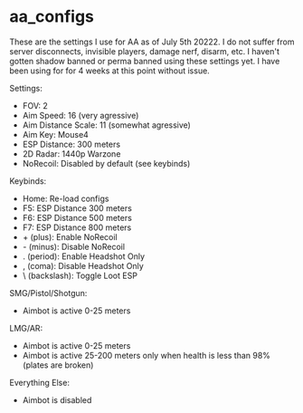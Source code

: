# aa_configs
These are the settings I use for AA as of July 5th 20222. I do not suffer from server disconnects, invisible players, damage nerf, disarm, etc. I haven't gotten shadow banned or perma banned using these settings yet. I have been using for for 4 weeks at this point without issue.

Settings:
- FOV: 2
- Aim Speed: 16 (very agressive)
- Aim Distance Scale: 11 (somewhat agressive)
- Aim Key: Mouse4
- ESP Distance: 300 meters
- 2D Radar: 1440p Warzone
- NoRecoil: Disabled by default (see keybinds)

Keybinds:
- Home: Re-load configs
- F5: ESP Distance 300 meters
- F6: ESP Distance 500 meters
- F7: ESP Distance 800 meters
- \+ (plus): Enable NoRecoil
- \- (minus): Disable NoRecoil
- \. (period): Enable Headshot Only
- \, (coma): Disable Headshot Only
- \ (backslash): Toggle Loot ESP

SMG/Pistol/Shotgun:
- Aimbot is active 0-25 meters

LMG/AR:
- Aimbot is active 0-25 meters
- Aimbot is active 25-200 meters only when health is less than 98% (plates are broken)

Everything Else:
- Aimbot is disabled

